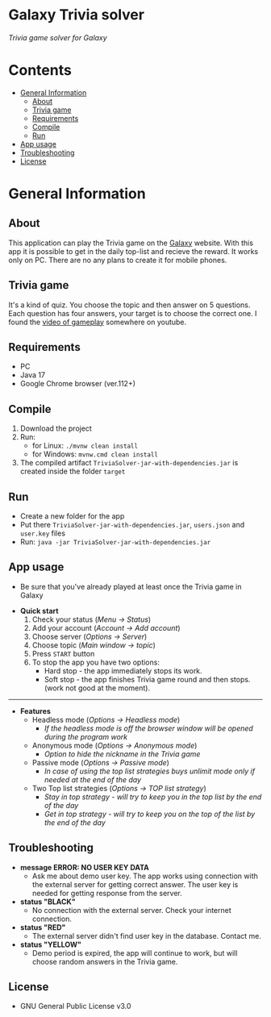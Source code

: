 # Galaxy Trivia solver
######  Trivia game solver for Galaxy



# Contents

<!-- START_TOC -->

* [General Information](#general-information)
    * [About](#about)
    * [Trivia game](#trivia-game)
    * [Requirements](#requirements)
    * [Compile](#compile)
    * [Run](#run)
* [App usage](#app-usage)
* [Troubleshooting](#troubleshooting)
* [License](#license)

<!-- END_TOC -->

# General Information


## About

This application can play the Trivia game on the [Galaxy](https://in-galaxy.com/en "Galaxy") website. With this app it is possible to get in the daily top-list and recieve the reward. It works only on PC. There are no any plans to create it for mobile phones.

## Trivia game

It's a kind of quiz. You choose the topic and then answer on 5 questions. Each question has four answers, your target is to choose the correct one. I found the [video of gameplay](https://www.youtube.com/watch?v=aHErRDo3Htc "video")  somewhere on youtube.

## Requirements

- PC
- Java 17
- Google Chrome browser (ver.112+)

## Compile

1. Download the project
2. Run:
	+ for Linux: `./mvnw clean install`
	+ for Windows: `mvnw.cmd clean install`
3. The compiled artifact `TriviaSolver-jar-with-dependencies.jar` is created inside the folder `target`


## Run
- Create a new folder for the app
- Put there `TriviaSolver-jar-with-dependencies.jar`, `users.json` and `user.key` files
- Run: `java -jar TriviaSolver-jar-with-dependencies.jar`



## App usage
- Be sure that you've already played at least once the Trivia game in Galaxy

+ **Quick start**
	1) Check your status (*Menu -> Status*)
	2) Add your account (*Account -> Add account*)
	3) Choose server (*Options -> Server*)
	4) Choose topic (*Main window -> topic*)
	5) Press `START` button
	6) To stop the app you have two options:
		+ Hard stop - the app immediately stops its work. 
		+ Soft stop - the app finishes Trivia game round and then stops. (work not good at the moment).
------------

+ **Features**
	+ Headless mode (*Options -> Headless mode*)
		+ *If the headless mode is off the browser window will be opened during the program work*
	+ Anonymous mode (*Options -> Anonymous mode*)
		+ *Option to hide the nickname in the Trivia game*
	+ Passive mode (*Options -> Passive mode*)
		+ *In case of using the top list strategies buys unlimit mode only if needed at the end of the day*
	+ Two Top list strategies (*Options -> TOP list strategy*)
		+ *Stay in top strategy - will try to keep you in the top list by the end of the day*
		+ *Get in top strategy - will try to keep you on the top of the list by the end of the day*

## Troubleshooting

- **message ERROR: NO USER KEY DATA** 
	- Ask me about demo user  key. The app works using connection with the external server for getting correct answer. The user key is needed for getting response from the server.
- **status "BLACK"** 
	- No connection with the external server. Check your internet connection. 
- **status "RED"** 
	- The external server didn't find user key in the database. Contact me.
- **status "YELLOW"** 
	- Demo period is expired, the app will continue to work, but will choose random answers in the Trivia game.

## License
- GNU General Public License v3.0
